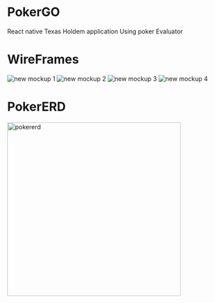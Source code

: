 # PokerGO
React native Texas Holdem  application
Using poker Evaluator


# WireFrames
![new mockup 1](https://user-images.githubusercontent.com/31579495/36922015-ac3bb62c-1e23-11e8-992f-0e09d72ef7b1.png)
![new mockup 2](https://user-images.githubusercontent.com/31579495/36922022-af6cec6c-1e23-11e8-8f36-530e72671239.png)
![new mockup 3](https://user-images.githubusercontent.com/31579495/36922026-b2e42428-1e23-11e8-8d22-c0b0360c1dc9.png)
![new mockup 4](https://user-images.githubusercontent.com/31579495/36922030-b4b179c2-1e23-11e8-93f4-a45f3c3137a9.png)

# PokerERD
<img width="400" alt="pokererd" src="https://user-images.githubusercontent.com/31579495/36922478-2d4ef11a-1e25-11e8-8ef2-5d5279277be1.png">
